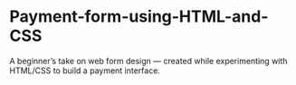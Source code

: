 # Payment-form-using-HTML-and-CSS
A beginner’s take on web form design — created while experimenting with HTML/CSS to build a payment interface.
